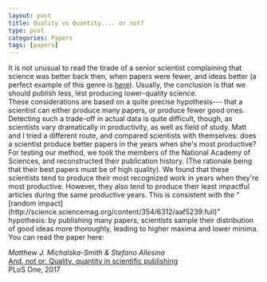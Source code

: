 ```yaml
---
layout: post
title: Quality vs Quantity.... or not?
type: post
categories: Papers
tags: [papers]
---
```


<p>It is not unusual to read the tirade of a senior scientist complaining that science was better back then, when papers were fewer, and ideas better (a perfect example of this genre is <a href="http://www.nature.com/news/the-pressure-to-publish-pushes-down-quality-1.19887">here</a>). Usually, the conclusion is that we should publish less, lest producing lower-quality science.<br />
These considerations are based on a quite precise hypothesis---
that a scientist can either produce many papers, or produce fewer good ones. Detecting such a trade-off in actual data is quite difficult, though, as scientists vary dramatically in productivity, as well as field of study.  
Matt and I tried a different route, and compared scientists with themselves: does a scientist produce better papers in the years when she's most productive? For testing our method, we took the members of the National Academy of Sciences, and reconstructed their publication history. (The rationale being that their best papers must be of high quality).  
We found that these scientists tend to produce their most recognized work in years when they're most productive. However, they also tend to produce their least impactful articles during the same productive years. This is consistent with the "[random impact](http://science.sciencemag.org/content/354/6312/aaf5239.full)" hypothesis: by publishing many papers, scientists sample their distribution of good ideas more thoroughly, leading to higher maxima and lower minima.  
You can read the paper here:

_Matthew J. Michalska-Smith & Stefano Allesina_  
[And, not or: Quality, quantity in scientific publishing](http://journals.plos.org/plosone/article?id=10.1371/journal.pone.0178074)  
PLoS One, 2017

<script src="https://d1bxh8uas1mnw7.cloudfront.net/assets/embed.js" type="text/javascript"></script>

